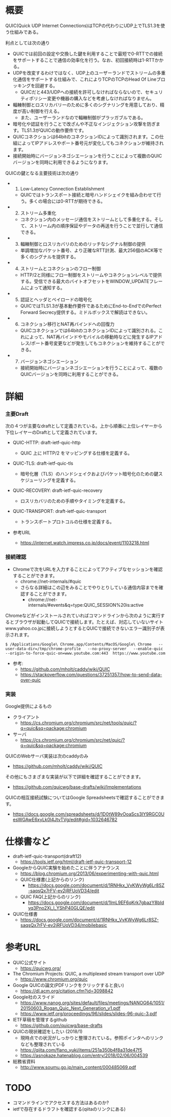 # 概要
QUIC(Quick UDP Internet Connections)はTCPの代わりにUDP上でTLS1.3を使う仕組みである。

利点としては次の通り
- QUICでは前回の設定や交換した鍵を利用することで最短で0-RTTでの接続をサポートすることで通信の効率化を行う。なお、初回接続時は1-RTTかかる。
- UDPを改変するわけではなく、UDP上のユーザーランドでストリームの多重化通信をサポートする仕組みで、これによりTCPのTCPのHead Of Lineブロッキングを回避する。
  - QUICだと443/UDPへの接続を許可しなければならないので、セキュリティポリシー変更や機器の購入などを考慮しなければなりません。
- 輻輳制御とロスリカバリーのために多くのシグナリングを用意しており、精度が高い制御を行える。
  - また、ユーザーランドなので輻輳制御がプラッガブルである。
- 暗号化や認証を行うことで改ざんや不正なインジェクション攻撃を防ぎます。TLS1.3がQUICの動作要件です。
- QUICコネクションは64bitのコネクションIDによって識別されます。この仕組によってIPアドレスやポート番号元が変化してもコネクションが維持されます。
- 接続開始時にバージョンネゴシエーションを行うことによって複数のQUICバージョンを同時に利用できるようになります。


QUICの鍵となる主要技術は次の通り
- 1. Low-Latency Connection Establishment
  - QUICではトランスポート接続と暗号ハンドシェイクを組み合わせて行う。多くの場合には0-RTTが期待できる。
- 2. ストリーム多重化
  - コネクション内のメッセージ通信をストリームとして多重化する。そして、ストリーム内の順序保証やデータの再送を行うことで並行して通信できる。
- 3. 輻輳制御とロスリカバリのためのリッチなシグナル制御の提供
  - 単調増加なパケット番号、より正確なRTT計測、最大256個のACK等で多くのシグナルを提供する。
- 4. ストリームとコネクションのフロー制御
  - HTTP/2と同様にフロー制御をストリームやコネクションレベルで提供する。受信できる最大のバイトオフセットをWINDOW_UPDATEフレームによって通知する。
- 5. 認証とヘッダとペイロードの暗号化
  - QUICではTLS1.3が基本動作要件であるためにEnd-to-EndでのPerfect Forward Secrecy提供する。ミドルボックスで解読はできない。
- 6. コネクション移行とNAT再バインドへの回復力 
  - QUICコネクションでは64bitのコネクションIDによって識別される。これによって、NAT再バインドやモバイルの移動時などに発生するIPアドレス/ポート番号変更などが発生してもコネクションを維持することができる。
- 7. バージョンネゴシエーション
  - 接続開始時にバージョンネゴシエーションを行うことによって、複数のQUICバージョンを同時に利用することができる。

# 詳細

### 主要Draft
次の４つが主要なdraftとして定義されている。上から順番に上位レイヤーから下位レイヤーのDraftとして定義されています。
- QUIC-HTTP: draft-ietf-quic-http
  - QUIC 上に HTTP/2 をマッピングする仕様を定義する。
- QUIC-TLS: draft-ietf-quic-tls
  - 暗号化層（TLS）のハンドシェイクおよびパケット暗号化のための鍵スケジューリングを定義する。
- QUIC-RECOVERY: draft-ietf-quic-recovery
  - ロスリカバリのための手順やタイミングを定義する。
- QUIC-TRANSPORT: draft-ietf-quic-transport
  - トランスポートプロトコルの仕様を定義する。

- 参考URL
  - https://internet.watch.impress.co.jp/docs/event/1103218.html

### 接続確認
- Chromeで次をURLを入力することによってアクティブなセッションを確認することができます。
  - chrome://net-internals/#quic
  - さらなる詳細はこの辺をみることでやりとりしている通信内容までを確認することができます。
    - chrome://net-internals/#events&q=type:QUIC_SESSION%20is:active

Chromeなどがインストールされていればコマンドラインから次のように実行するとブラウザが起動してQUICで接続します。たとえば、対応していないサイトwww.yahoo.co.jpに接続しようとするとQUICで接続できないエラー識別子が表示されます。
```
$ /Applications/Google\ Chrome.app/Contents/MacOS/Google\ Chrome   --user-data-dir=/tmp/chrome-profile   --no-proxy-server   --enable-quic   --origin-to-force-quic-on=www.youtube.com:443  https://www.youtube.com
```
- 参考: 
  - https://github.com/mholt/caddy/wiki/QUIC
  - https://stackoverflow.com/questions/37251357/how-to-send-data-over-quic

### 実装
Google提供によるもの
- クライアント
  - https://cs.chromium.org/chromium/src/net/tools/quic/?q=quic&sq=package:chromium
- サーバ
  - https://cs.chromium.org/chromium/src/net/quic/?q=quic&sq=package:chromium

QUICのWebサーバ実装は次のcaddyのみ
- https://github.com/mholt/caddy/wiki/QUIC

その他にもさまざまな実装が以下で詳細を確認することができます。
- https://github.com/quicwg/base-drafts/wiki/Implementations

QUICの相互接続試験についてはGoogle Spreadsheetsで確認することができます。
- https://docs.google.com/spreadsheets/d/1D0tW89vOoaScs3IY9RGC0UesWGAwE6xyLk0l4JtvTVg/edit#gid=1032646782

# 仕様書など
- draft-ietf-quic-transport(draft12)
  - https://tools.ietf.org/html/draft-ietf-quic-transport-12
- GoogleからQUIC実験を始めたことに伴うアナウンス
  - https://blog.chromium.org/2013/06/experimenting-with-quic.html
  - QUIC仕様書(上記からのリンク)
    - https://docs.google.com/document/d/1RNHkx_VvKWyWg6Lr8SZ-saqsQx7rFV-ev2jRFUoVD34/edit
  - QUIC FAQ(上記からのリンク)
    - https://docs.google.com/document/d/1lmL9EF6qKrk7gbazY8bIdvq3Pno2Xj_l_YShP40GLQE/edit
- QUIC仕様書
  - https://docs.google.com/document/d/1RNHkx_VvKWyWg6Lr8SZ-saqsQx7rFV-ev2jRFUoVD34/mobilebasic

# 参考URL
- QUIC公式サイト
  - https://quicwg.org/
- The Chromium Projects: QUIC, a multiplexed stream transport over UDP
  - https://www.chromium.org/quic
- Google QUICの論文(PDFリンクをクリックすると良い)
  - https://dl.acm.org/citation.cfm?id=3098842
- Google社のスライド
  - https://www.nanog.org/sites/default/files/meetings/NANOG64/1051/20150603_Rogan_Quic_Next_Generation_v1.pdf
  - https://www.ietf.org/proceedings/96/slides/slides-96-quic-3.pdf
- IETF草稿を管理するgithub
  - https://github.com/quicwg/base-drafts
- QUICの現状確認をしたい (2018/1)
  - 現時点での状況がしっかりと整理されている。参照ポインタへのリンクなども整理されている
  - https://qiita.com/flano_yuki/items/251a350b4f8a31de47f5
  - https://asnokaze.hatenablog.com/entry/2018/02/06/004539
- 総務省資料
  - http://www.soumu.go.jp/main_content/000485069.pdf

# TODO
- コマンドラインでアクセスする方法はあるのか?
- ietfで存在するドラフトを確認する(qiitaのリンクにある)
